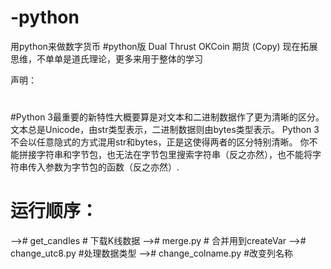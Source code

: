 # -python
用python来做数字货币
#python版 Dual Thrust OKCoin 期货  (Copy)
现在拓展思维，不单单是道氏理论，更多来用于整体的学习

声明：

#
#Python 3最重要的新特性大概要算是对文本和二进制数据作了更为清晰的区分。文本总是Unicode，由str类型表示，二进制数据则由bytes类型表示。
Python 3不会以任意隐式的方式混用str和bytes，正是这使得两者的区分特别清晰。
你不能拼接字符串和字节包，也无法在字节包里搜索字符串（反之亦然），也不能将字符串传入参数为字节包的函数（反之亦然）.
#

# 运行顺序：
--># get_candles # 下载K线数据
--># merge.py # 合并用到createVar
--># change_utc8.py #处理数据类型
--># change_colname.py #改变列名称
